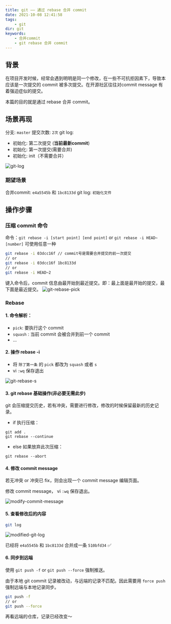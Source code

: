 ```yaml
---
title: git —— 通过 rebase 合并 commit
date: 2021-10-08 12:41:58
tags:
    - git
dir: git
keywords:
    - 合并commit
    - git rebase 合并 commit
---
```

## 背景
在项目开发时候，经常会遇到明明是同一个修改，在一些不可抗拒因素下，导致本应该是一次提交的 commit 被多次提交。在开源社区往往对commit message 有着强迫症似的提交。

本篇的目的就是通过 rebase 合并 commit。

## 场景再现
分支: `master`
提交次数: `2次`
git log:
- 初始化: 第二次提交 (**当前最新commit**)
- 初始化: 第一次提交(需要合并)
- 初始化: init（不需要合并）

![git-log](./git-log.png)

### 期望场景
合并commit: `e4a5545b` 和 `1bc8133d` 
git log: `初始化文件`

## 操作步骤
### 压缩 commit 命令
命令：`git rebase -i [start point] [end point]` or `git rebase -i HEAD~[number]` 可使用任意一种

```bash
git rebase -i 03dcc16f // commit号是需要合并提交的前一次提交
// or 
git rebase -i 03dcc16f 1bc8133d
// or
git rebase -i HEAD~2
```

键入命令后，commit 信息由最开始到最近提交。即：最上面是最开始的提交，最下面是最近提交。
![git-rebase-pick](./git-rebase-pick.png)

### Rebase
#### 1. 命令解析：
- `pick`: 要执行这个 commit
- `squash` : 当前 commit 会被合并到前一个 commit
- ...

#### 2. 操作 rebase -i
- 将 `除了第一条` 的 `pick` 都改为 `squash` 或者 `s`
- vi `:wq` 保存退出


![git-rebase-s](./git-rebase-s.png)

#### 3. git rebase 基础操作(非必要无需此步)
git 会压缩提交历史，若有冲突，需要进行修改，修改的时候保留最新的历史记录。
- if 执行压缩：
```
git add .
git rebase --continue
```

- else 如果放弃此次压缩：
```
git rebase --abort
```

#### 4. 修改 commit message

若无冲突 or 冲突已 fix，则会出现一个 commit message 编辑页面。

修改 commit message， vi `:wq` 保存退出。

![modify-commit-message](./modify-commit-message.png)

#### 5. 查看修改后的内容
```bash
git log
```
![modified-git-log](./modified-git-log.png)

已经将 `e4a5545b` 和 `1bc8133d` 合并成一条 `510bfd34`  ✅

#### 6. 同步到远端
使用 `git push -f` or `git push --force` 强制推送。

由于本地 git commit 记录被改动，与远端的记录不匹配。因此需要用 `force push` 强制远端与本地记录同步。

```bash
git push -f
// or
git push --force
```

再看远端的仓库，记录已经改变～

